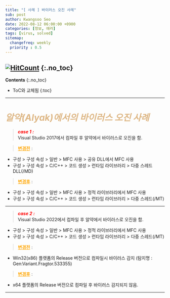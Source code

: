 ```yaml
---
title: "[ 사례 ] 바이러스 오진 사례" 
sub: post
author: Kwangsoo Seo
date: 2022-08-12 06:00:00 +0900
categories: [정보, 에러]
tags: [virus, solved]
sitemap:
  changefreq: weekly
  priority : 0.5
---
```

[![HitCount](https://hits.dwyl.com/MonosLab/post11.svg?style=flat-square&show=unique)](http://hits.dwyl.com/MonosLab/post11)
{:.no_toc}
---
**Contents**
{:.no_toc}

* ToC와 교체됨
{:toc}  

---

# <span style="color:BurlyWood">***알약(Alyak)에서의 바이러스 오진 사례***</span>   
> ***<span style="color:red">case 1 :</span>***   
<span style="color:#222222">Visual Studio 2017에서 컴파일 후 알약에서 바이러스로 오진을 함.</span>  

><span style="color:Orange;font-weight:bold;text-decoration:underline">변경전</span> : 
* 구성 \> 구성 속성 \> 일반 \> MFC 사용 \> 공유 DLL에서 MFC 사용
* 구성 \> 구성 속성 \> C/C++ \> 코드 생성 \> 런타임 라이브러리 \> 다중 스레드DLL(/MD)  

><span style="color:Orange;font-weight:bold;text-decoration:underline">변경후</span> :  
* 구성 \> 구성 속성 \> 일반 \> MFC 사용 \> 정적 라이브러리에서 MFC 사용
* 구성 \> 구성 속성 \> C/C++ \> 코드 생성 \> 런타임 라이브러리 \> 다중 스레드(/MT)  

---

> ***<span style="color:red">case 2 :</span>***   
<span style="color:#222222">Visual Studio 2022에서 컴파일 후 알약에서 바이러스로 오진을 함.
* 구성 \> 구성 속성 \> 일반 \> MFC 사용 \> 정적 라이브러리에서 MFC 사용
* 구성 \> 구성 속성 \> C/C++ \> 코드 생성 \> 런타임 라이브러리 \> 다중 스레드(/MT)  
</span>  

><span style="color:Orange;font-weight:bold;text-decoration:underline">변경전</span> : 
* Win32(x86) 플랫폼의 Release 버전으로 컴파일시 바이러스 감지 (탐지명 : Gen:Variant.Fragtor.533355)

><span style="color:Orange;font-weight:bold;text-decoration:underline">변경후</span> :  
* x64 플랫폼의 Release 버전으로 컴파일 후 바이러스 감지되지 않음.

---


